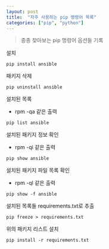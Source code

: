 ```yaml
---
layout: post
title:  "자주 사용하는 pip 명령어 목록"
categories: ["pip", "python"]
---
```


> 종종 찾아보는 pip 명령어 옵션들 기록

설치 
```
pip install ansible
```

패키지 삭제 
```
pip uninstall ansible
```

설치된 목록
 - rpm -qa  같은 출력
```
pip list ansible
```

설치된 패키지 정보 확인
 - rpm -qi 같은 출력
```
pip show ansible
```

설치된 패키지 파일 목록 확인
 - rpm -ql 같은 출력
```
pip show -f ansible
```

설치된 목록들  requirements.txt로 추출
```
pip freeze > requirements.txt
```

위의 패키지 리스트 설치 
```
pip install -r requirements.txt
```
